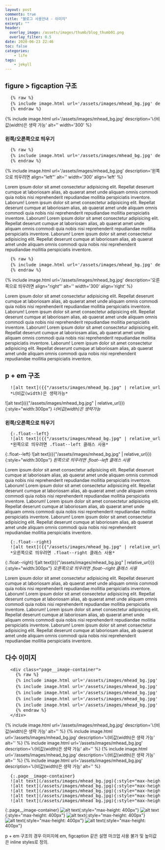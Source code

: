 ```yaml
---
layout: post
comments: true
title: "블로그 사용안내 - 이미지"
excerpt: ""
header:
  overlay_image: /assets/images/thumb/blog_thumb01.png
  overlay_filter: 0.5
date: 2020-06-23 22:46
toc: false
categories:
    - life
tags:
    - jekyll
---
```

## figure > figcaption 구조

<pre class="pre--example" title="html 코드">
  {% raw %}
  {% include image.html url='/assets/images/mhead_bg.jpg' description='너비값(width)은 생략 가능' alt='' width='300' %}
  {% endraw %}
</pre>

{% include image.html url='/assets/images/mhead_bg.jpg' description='너비값(width)은 생략 가능' alt='' width='300' %}

### 왼쪽/오른쪽으로 띄우기

<pre class="pre--example" title="html 코드">
  {% raw %}
  {% include image.html url='/assets/images/mhead_bg.jpg' description='왼쪽으로 띄우려면 align="left"' alt='' width='300' align='left' %}
  {% endraw %}
</pre>

{% include image.html url='/assets/images/mhead_bg.jpg' description='왼쪽으로 띄우려면 align="left"' alt='' width='300' align='left' %}

Lorem ipsum dolor sit amet consectetur adipisicing elit. Repellat deserunt cumque at laboriosam alias, ab quaerat amet unde aliquam omnis commodi quia nobis nisi reprehenderit repudiandae mollitia perspiciatis inventore. Laborum! Lorem ipsum dolor sit amet consectetur adipisicing elit. Repellat deserunt cumque at laboriosam alias, ab quaerat amet unde aliquam omnis commodi quia nobis nisi reprehenderit repudiandae mollitia perspiciatis inventore. Laborum! Lorem ipsum dolor sit amet consectetur adipisicing elit. Repellat deserunt cumque at laboriosam alias, ab quaerat amet unde aliquam omnis commodi quia nobis nisi reprehenderit repudiandae mollitia perspiciatis inventore. Laborum! Lorem ipsum dolor sit amet consectetur adipisicing elit. Repellat deserunt cumque at laboriosam alias, ab quaerat amet unde aliquam omnis commodi quia nobis nisi reprehenderit repudiandae mollitia perspiciatis inventore.

<pre class="pre--example" title="html 코드">
  {% raw %}
  {% include image.html url='/assets/images/mhead_bg.jpg' description='오른쪽으로 띄우려면 align="right"' alt='' width='300' align='right' %}
  {% endraw %}
</pre>

{% include image.html url='/assets/images/mhead_bg.jpg' description='오른쪽으로 띄우려면 align="right"' alt='' width='300' align='right' %}

Lorem ipsum dolor sit amet consectetur adipisicing elit. Repellat deserunt cumque at laboriosam alias, ab quaerat amet unde aliquam omnis commodi quia nobis nisi reprehenderit repudiandae mollitia perspiciatis inventore. Laborum! Lorem ipsum dolor sit amet consectetur adipisicing elit. Repellat deserunt cumque at laboriosam alias, ab quaerat amet unde aliquam omnis commodi quia nobis nisi reprehenderit repudiandae mollitia perspiciatis inventore. Laborum! Lorem ipsum dolor sit amet consectetur adipisicing elit. Repellat deserunt cumque at laboriosam alias, ab quaerat amet unde aliquam omnis commodi quia nobis nisi reprehenderit repudiandae mollitia perspiciatis inventore. Laborum! Lorem ipsum dolor sit amet consectetur adipisicing elit. Repellat deserunt cumque at laboriosam alias, ab quaerat amet unde aliquam omnis commodi quia nobis nisi reprehenderit repudiandae mollitia perspiciatis inventore.

## p + em 구조

<pre class="pre--example" title="markdown 코드">
  ![alt text]({{"/assets/images/mhead_bg.jpg" | relative_url}}){:style="width:300px"}
  *너비값(width)은 생략가능*
</pre>

![alt text]({{"/assets/images/mhead_bg.jpg" | relative_url}}){:style="width:300px"}
*너비값(width)은 생략가능*

### 왼쪽/오른쪽으로 띄우기

<pre class="pre--example" title="markdown 코드">
  {:.float--left}
  ![alt text]({{"/assets/images/mhead_bg.jpg" | relative_url}}){:style="width:300px"}
  *왼쪽으로 띄우려면 .float--left 클래스 사용*
</pre>

{:.float--left}
![alt text]({{"/assets/images/mhead_bg.jpg" | relative_url}}){:style="width:300px"}
*왼쪽으로 띄우려면 .float--left 클래스 사용*

Lorem ipsum dolor sit amet consectetur adipisicing elit. Repellat deserunt cumque at laboriosam alias, ab quaerat amet unde aliquam omnis commodi quia nobis nisi reprehenderit repudiandae mollitia perspiciatis inventore. Laborum! Lorem ipsum dolor sit amet consectetur adipisicing elit. Repellat deserunt cumque at laboriosam alias, ab quaerat amet unde aliquam omnis commodi quia nobis nisi reprehenderit repudiandae mollitia perspiciatis inventore. Laborum! Lorem ipsum dolor sit amet consectetur adipisicing elit. Repellat deserunt cumque at laboriosam alias, ab quaerat amet unde aliquam omnis commodi quia nobis nisi reprehenderit repudiandae mollitia perspiciatis inventore. Laborum! Lorem ipsum dolor sit amet consectetur adipisicing elit. Repellat deserunt cumque at laboriosam alias, ab quaerat amet unde aliquam omnis commodi quia nobis nisi reprehenderit repudiandae mollitia perspiciatis inventore.

<pre class="pre--example" title="markdown 코드">
  {:.float--right}
  ![alt text]({{"/assets/images/mhead_bg.jpg" | relative_url}}){:style="width:300px"}
  *오른쪽으로 띄우려면 .float--right 클래스 사용*
</pre>

{:.float--right}
![alt text]({{"/assets/images/mhead_bg.jpg" | relative_url}}){:style="width:300px"}
*오른쪽으로 띄우려면 .float--right 클래스 사용*

Lorem ipsum dolor sit amet consectetur adipisicing elit. Repellat deserunt cumque at laboriosam alias, ab quaerat amet unde aliquam omnis commodi quia nobis nisi reprehenderit repudiandae mollitia perspiciatis inventore. Laborum! Lorem ipsum dolor sit amet consectetur adipisicing elit. Repellat deserunt cumque at laboriosam alias, ab quaerat amet unde aliquam omnis commodi quia nobis nisi reprehenderit repudiandae mollitia perspiciatis inventore. Laborum! Lorem ipsum dolor sit amet consectetur adipisicing elit. Repellat deserunt cumque at laboriosam alias, ab quaerat amet unde aliquam omnis commodi quia nobis nisi reprehenderit repudiandae mollitia perspiciatis inventore. Laborum! Lorem ipsum dolor sit amet consectetur adipisicing elit. Repellat deserunt cumque at laboriosam alias, ab quaerat amet unde aliquam omnis commodi quia nobis nisi reprehenderit repudiandae mollitia perspiciatis inventore.

## 다수 이미지

<pre class="pre--example" title="html 코드">
  &lt;div class="page__image-container"&gt;
    {% raw %}
    {% include image.html url='/assets/images/mhead_bg.jpg' description='너비값(width)은 생략 가능' alt='' %}
    {% include image.html url='/assets/images/mhead_bg.jpg' description='너비값(width)은 생략 가능' alt='' %}
    {% include image.html url='/assets/images/mhead_bg.jpg' description='너비값(width)은 생략 가능' alt='' %}
    {% include image.html url='/assets/images/mhead_bg.jpg' description='너비값(width)은 생략 가능' alt='' %}
    {% include image.html url='/assets/images/mhead_bg.jpg' description='너비값(width)은 생략 가능' alt='' %}
    {% endraw %}
  &lt;/div&gt;
</pre>

<div class="page__image-container">
  {% include image.html url='/assets/images/mhead_bg.jpg' description='너비값(width)은 생략 가능' alt='' %}
  {% include image.html url='/assets/images/mhead_bg.jpg' description='너비값(width)은 생략 가능' alt='' %}
  {% include image.html url='/assets/images/mhead_bg.jpg' description='너비값(width)은 생략 가능' alt='' %}
  {% include image.html url='/assets/images/mhead_bg.jpg' description='너비값(width)은 생략 가능' alt='' %}
  {% include image.html url='/assets/images/mhead_bg.jpg' description='너비값(width)은 생략 가능' alt='' %}
</div>

<pre class="pre--example" title="markdown 코드">
  {:.page__image-container}
  ![alt text](/assets/images/mhead_bg.jpg){:style="max-height: 400px"}
  ![alt text](/assets/images/mhead_bg.jpg){:style="max-height: 400px"}
  ![alt text](/assets/images/mhead_bg.jpg){:style="max-height: 400px"}
  ![alt text](/assets/images/mhead_bg.jpg){:style="max-height: 400px"}
  ![alt text](/assets/images/mhead_bg.jpg){:style="max-height: 400px"}
</pre>

{:.page__image-container}
![alt text](/assets/images/mhead_bg.jpg){:style="max-height: 400px"}
![alt text](/assets/images/mhead_bg.jpg){:style="max-height: 400px"}
![alt text](/assets/images/mhead_bg.jpg){:style="max-height: 400px"}
![alt text](/assets/images/mhead_bg.jpg){:style="max-height: 400px"}
![alt text](/assets/images/mhead_bg.jpg){:style="max-height: 400px"}

p + em 구조의 경우 이미지에 em, figcaption 같은 설명 마크업 사용 불가 및 높이값은 inline styles로 정의.